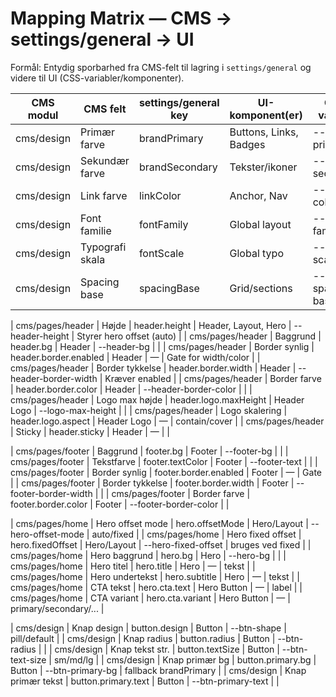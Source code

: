 # Mapping Matrix — CMS → settings/general → UI

Formål: Entydig sporbarhed fra CMS-felt til lagring i `settings/general` og videre til UI (CSS-variabler/komponenter).

| CMS modul | CMS felt | settings/general key | UI-komponent(er) | CSS-variabel | Bemærkning |
|---|---|---|---|---|---|
| cms/design | Primær farve | brandPrimary | Buttons, Links, Badges | --brand-primary | Fallback for btn.primary.bg |
| cms/design | Sekundær farve | brandSecondary | Tekster/ikoner | --brand-secondary |  |
| cms/design | Link farve | linkColor | Anchor, Nav | --link-color |  |
| cms/design | Font familie | fontFamily | Global layout | --font-family |  |
| cms/design | Typografi skala | fontScale | Global typo | --font-scale | multiplicativ |
| cms/design | Spacing base | spacingBase | Grid/sections | --spacing-base | 4–16 |

| cms/pages/header | Højde | header.height | Header, Layout, Hero | --header-height | Styrer hero offset (auto) |
| cms/pages/header | Baggrund | header.bg | Header | --header-bg |  |
| cms/pages/header | Border synlig | header.border.enabled | Header | — | Gate for width/color |
| cms/pages/header | Border tykkelse | header.border.width | Header | --header-border-width | Kræver enabled |
| cms/pages/header | Border farve | header.border.color | Header | --header-border-color |  |
| cms/pages/header | Logo max højde | header.logo.maxHeight | Header Logo | --logo-max-height |  |
| cms/pages/header | Logo skalering | header.logo.aspect | Header Logo | — | contain/cover |
| cms/pages/header | Sticky | header.sticky | Header | — |  |

| cms/pages/footer | Baggrund | footer.bg | Footer | --footer-bg |  |
| cms/pages/footer | Tekstfarve | footer.textColor | Footer | --footer-text |  |
| cms/pages/footer | Border synlig | footer.border.enabled | Footer | — | Gate |
| cms/pages/footer | Border tykkelse | footer.border.width | Footer | --footer-border-width |  |
| cms/pages/footer | Border farve | footer.border.color | Footer | --footer-border-color |  |

| cms/pages/home | Hero offset mode | hero.offsetMode | Hero/Layout | --hero-offset-mode | auto/fixed |
| cms/pages/home | Hero fixed offset | hero.fixedOffset | Hero/Layout | --hero-fixed-offset | bruges ved fixed |
| cms/pages/home | Hero baggrund | hero.bg | Hero | --hero-bg |  |
| cms/pages/home | Hero titel | hero.title | Hero | — | tekst |
| cms/pages/home | Hero undertekst | hero.subtitle | Hero | — | tekst |
| cms/pages/home | CTA tekst | hero.cta.text | Hero Button | — | label |
| cms/pages/home | CTA variant | hero.cta.variant | Hero Button | — | primary/secondary/... |

| cms/design | Knap design | button.design | Button | --btn-shape | pill/default |
| cms/design | Knap radius | button.radius | Button | --btn-radius |  |
| cms/design | Knap tekst str. | button.textSize | Button | --btn-text-size | sm/md/lg |
| cms/design | Knap primær bg | button.primary.bg | Button | --btn-primary-bg | fallback brandPrimary |
| cms/design | Knap primær tekst | button.primary.text | Button | --btn-primary-text |  |
